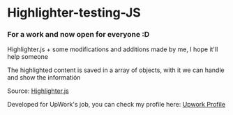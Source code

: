# Highlighter-testing-JS 
### For a work and now open for everyone :D

Highlighter.js + some modifications and additions made by me, I hope it'll help someone

The highlighted content is saved in a array of objects, with it we can handle and show the informatión

Source: [Highlighter.js](https://www.javascripting.com/view/highlighter-js)

Developed for UpWork's job, you can check my profile here: [Upwork Profile](https://www.upwork.com/freelancers/~0178232e5cab5271a4)
